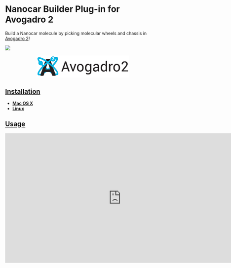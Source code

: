 # Nanocar Builder Plug-in for Avogadro 2
Build a Nanocar molecule by picking molecular wheels and chassis in [Avogadro 2](https://www.openchemistry.org/projects/avogadro2/)!

<img src='https://raw.githubusercontent.com/kbsezginel/nanocar-avogadro/master/docs/assets/img/nanocar-plugin.png'><br>

<p align="center"><img src='https://raw.githubusercontent.com/kbsezginel/chem-tools-tutorials/master/assets/img/Avogadro2_Full_Large.png' width="300"></p>

## [Installation](https://kbsezginel.github.io/nanocar-avogadro/installation)

- **[Mac OS X](https://kbsezginel.github.io/nanocar-avogadro/installation#mac-os-x)**
- **[Linux](https://kbsezginel.github.io/nanocar-avogadro/installation#linux)**

## [Usage](https://kbsezginel.github.io/nanocar-avogadro/usage)

<iframe width="750" height="420" src="https://www.youtube.com/embed/bNmIEJaXltg" frameborder="0" allow="autoplay; encrypted-media" allowfullscreen></iframe>
